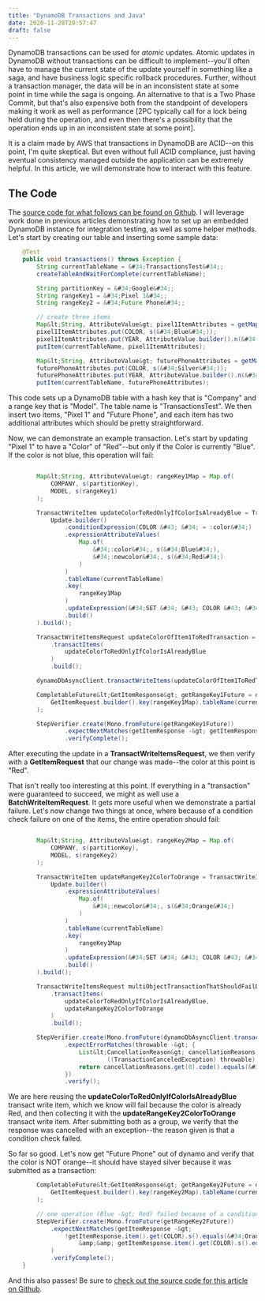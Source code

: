 ```yaml
---
title: "DynamoDB Transactions and Java"
date: 2020-11-28T20:57:47
draft: false
---
```


DynamoDB transactions can be used for _atomic_ updates. Atomic updates in DynamoDB without transactions can be difficult to implement--you&#39;ll often have to manage the current state of the update yourself in something like a saga, and have business logic specific rollback procedures. Further, without a transaction manager, the data will be in an inconsistent state at some point in time while the saga is ongoing. An alternative to that is a Two Phase Commit, but that&#39;s also expensive both from the standpoint of developers making it work as well as performance \[2PC typically call for a lock being held during the operation, and even then there&#39;s a possibility that the operation ends up in an inconsistent state at some point\].

It is a claim made by AWS that transactions in DynamoDB are ACID--on this point, I&#39;m quite skeptical. But even without full ACID compliance, just having eventual consistency managed outside the application can be extremely helpful. In this article, we will demonstrate how to interact with this feature.

## The Code

The [source code for what follows can be found on Github](https://github.com/nfisher23/webflux-and-dynamo/blob/master/src/test/java/com/nickolasfisher/reactivedynamo/PhoneServiceTest.java#L767). I will leverage work done in previous articles demonstrating how to set up an embedded DynamoDB instance for integration testing, as well as some helper methods. Let&#39;s start by creating our table and inserting some sample data:

```java
    @Test
    public void transactions() throws Exception {
        String currentTableName = &#34;TransactionsTest&#34;;
        createTableAndWaitForComplete(currentTableName);

        String partitionKey = &#34;Google&#34;;
        String rangeKey1 = &#34;Pixel 1&#34;;
        String rangeKey2 = &#34;Future Phone&#34;;

        // create three items
        Map&lt;String, AttributeValue&gt; pixel1ItemAttributes = getMapWith(partitionKey, rangeKey1);
        pixel1ItemAttributes.put(COLOR, s(&#34;Blue&#34;));
        pixel1ItemAttributes.put(YEAR, AttributeValue.builder().n(&#34;2012&#34;).build());
        putItem(currentTableName, pixel1ItemAttributes);

        Map&lt;String, AttributeValue&gt; futurePhoneAttributes = getMapWith(partitionKey, rangeKey2);
        futurePhoneAttributes.put(COLOR, s(&#34;Silver&#34;));
        futurePhoneAttributes.put(YEAR, AttributeValue.builder().n(&#34;2030&#34;).build());
        putItem(currentTableName, futurePhoneAttributes);

```

This code sets up a DynamoDB table with a hash key that is &#34;Company&#34; and a range key that is &#34;Model&#34;. The table name is &#34;TransactionsTest&#34;. We then insert two items, &#34;Pixel 1&#34; and &#34;Future Phone&#34;, and each item has two additional attributes which should be pretty straightforward.

Now, we can demonstrate an example transaction. Let&#39;s start by updating &#34;Pixel 1&#34; to have a &#34;Color&#34; of &#34;Red&#34;--but only if the Color is currently &#34;Blue&#34;. If the color is not blue, this operation will fail:

```java

        Map&lt;String, AttributeValue&gt; rangeKey1Map = Map.of(
            COMPANY, s(partitionKey),
            MODEL, s(rangeKey1)
        );

        TransactWriteItem updateColorToRedOnlyIfColorIsAlreadyBlue = TransactWriteItem.builder().update(
            Update.builder()
                .conditionExpression(COLOR &#43; &#34; = :color&#34;)
                .expressionAttributeValues(
                    Map.of(
                        &#34;:color&#34;, s(&#34;Blue&#34;),
                        &#34;:newcolor&#34;, s(&#34;Red&#34;)
                    )
                )
                .tableName(currentTableName)
                .key(
                    rangeKey1Map
                )
                .updateExpression(&#34;SET &#34; &#43; COLOR &#43; &#34; = :newcolor&#34;)
                .build()
        ).build();

        TransactWriteItemsRequest updateColorOfItem1ToRedTransaction = TransactWriteItemsRequest.builder()
            .transactItems(
                updateColorToRedOnlyIfColorIsAlreadyBlue
            )
            .build();

        dynamoDbAsyncClient.transactWriteItems(updateColorOfItem1ToRedTransaction).get();

        CompletableFuture&lt;GetItemResponse&gt; getRangeKey1Future = dynamoDbAsyncClient.getItem(
            GetItemRequest.builder().key(rangeKey1Map).tableName(currentTableName).build()
        );

        StepVerifier.create(Mono.fromFuture(getRangeKey1Future))
                .expectNextMatches(getItemResponse -&gt; getItemResponse.item().get(COLOR).s().equals(&#34;Red&#34;))
                .verifyComplete();

```

After executing the update in a **TransactWriteItemsRequest**, we then verify with a **GetItemRequest** that our change was made--the color at this point is &#34;Red&#34;.

That isn&#39;t really too interesting at this point. If everything in a &#34;transaction&#34; were guaranteed to succeed, we might as well use a **BatchWriteItemRequest**. It gets more useful when we demonstrate a partial failure. Let&#39;s now change two things at once, where because of a condition check failure on one of the items, the entire operation should fail:

```java

        Map&lt;String, AttributeValue&gt; rangeKey2Map = Map.of(
            COMPANY, s(partitionKey),
            MODEL, s(rangeKey2)
        );

        TransactWriteItem updateRangeKey2ColorToOrange = TransactWriteItem.builder().update(
            Update.builder()
                .expressionAttributeValues(
                    Map.of(
                        &#34;:newcolor&#34;, s(&#34;Orange&#34;)
                    )
                )
                .tableName(currentTableName)
                .key(
                    rangeKey1Map
                )
                .updateExpression(&#34;SET &#34; &#43; COLOR &#43; &#34; = :newcolor&#34;)
                .build()
        ).build();

        TransactWriteItemsRequest multiObjectTransactionThatShouldFailEverything = TransactWriteItemsRequest.builder()
            .transactItems(
                updateColorToRedOnlyIfColorIsAlreadyBlue,
                updateRangeKey2ColorToOrange
            )
            .build();

        StepVerifier.create(Mono.fromFuture(dynamoDbAsyncClient.transactWriteItems(multiObjectTransactionThatShouldFailEverything)))
                .expectErrorMatches(throwable -&gt; {
                    List&lt;CancellationReason&gt; cancellationReasons =
                            ((TransactionCanceledException) throwable).cancellationReasons();
                    return cancellationReasons.get(0).code().equals(&#34;ConditionalCheckFailed&#34;);
                })
                .verify();

```

We are here reusing the **updateColorToRedOnlyIfColorIsAlreadyBlue** transact write item, which we know will fail because the color is already Red, and then collecting it with the **updateRangeKey2ColorToOrange** transact write item. After submitting both as a group, we verify that the response was cancelled with an exception--the reason given is that a condition check failed.

So far so good. Let&#39;s now get &#34;Future Phone&#34; out of dynamo and verify that the color is NOT orange--it should have stayed silver because it was submitted as a transaction:

```java
        CompletableFuture&lt;GetItemResponse&gt; getRangeKey2Future = dynamoDbAsyncClient.getItem(
            GetItemRequest.builder().key(rangeKey2Map).tableName(currentTableName).build()
        );

        // one operation (Blue -&gt; Red) failed because of a condition check, therefore ALL operations fail
        StepVerifier.create(Mono.fromFuture(getRangeKey2Future))
            .expectNextMatches(getItemResponse -&gt;
                !getItemResponse.item().get(COLOR).s().equals(&#34;Orange&#34;)
                    &amp;&amp; getItemResponse.item().get(COLOR).s().equals(&#34;Silver&#34;)
            )
            .verifyComplete();
    }

```

And this also passes! Be sure to [check out the source code for this article on Github](https://github.com/nfisher23/webflux-and-dynamo/blob/master/src/test/java/com/nickolasfisher/reactivedynamo/PhoneServiceTest.java#L767).
